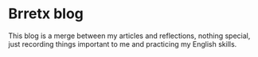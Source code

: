 # Brretx blog

This blog is a merge between my articles and reflections, nothing special, just recording things important to me and practicing my English skills.


